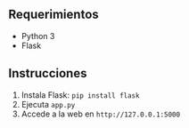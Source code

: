 ## Requerimientos
- Python 3
- Flask

## Instrucciones
1. Instala Flask: `pip install flask`
2. Ejecuta `app.py`
3. Accede a la web en `http://127.0.0.1:5000`